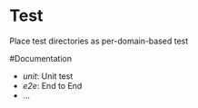 Test 
======

Place test directories as per-domain-based test

#Documentation
* *unit*: Unit test
* *e2e*: End to End
* ...

